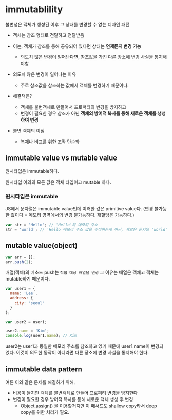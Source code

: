 # immutablility

불변성은 객체가 생성된 이후 그 상태를 변경할 수 없는 디자인 패턴

- 객체는 참조 형태로 전달하고 전달받음
- 이는, 객체가 참조를 통해 공유되어 있다면 상태는 **언제든지 변경 가능**

  - 의도치 않은 변경이 일어난다면, 참조값을 가진 다른 장소에 변경 사실을 통지해야함

- 의도치 않은 변경이 일어나는 이유
  - 주로 참조값을 참조하는 값에서 객체를 변경하기 때문이다.
- 해결책은?

  - 객체를 불변객체로 만들어서 프로퍼티의 변경을 방지하고
  - 변경이 필요한 경우 참조가 아닌 **객체의 방어적 복사를 통해 새로운 객체를 생성하여 변경**

- 불변 객체의 이점
  - 복제나 비교를 위한 조작 단순화

## immutable value vs mutable value

원시타입은 immutable하다.

원시타입 이외의 모든 값은 객체 타입이고 mutable 하다.

### 원시타입은 immutable

JS에서 문자열은 immutable value인데 이러한 값은 primitive value다.
(변경 불가능한 값이다 = 메모리 영역에서의 변경 불가능하다. 재할당은 가능하다.)

```js
var str = 'Hello'; // 'Hello'의 메모리 주소
str = 'world'; // 'Hello 메모리 주소 값을 수정하는게 아닌, 새로운 문자열 'world'를 가리키도록 변경.
```

## mutable value(object)

```js
var arr = [];
arr.push(2);
```

배열(객체)의 메소드 push는 `직접 대상 배열을 변경`
그 이유는 배열은 객체고 객체는 mutable하기 때문이다.

```js
var user1 = {
  name: 'Lee',
  address: {
    city: 'seoul'
  }
};

var user2 = user1;

user2.name = 'Kim';
console.log(user1.name); // Kim
```

user2는 user1과 동일한 메모리 주소를 참조하고 있기 때문에 user1.name이 변경되었다.
이것이 의도한 동작이 아니라면 다른 장소에 변경 사실을 통지해야 한다.

## immutable data pattern

여튼 이와 같은 문제를 해결하기 위해,

- 비용이 들지만 객체를 불변객체로 만들어 프로퍼티 변경을 방지한다
- 변경이 필요한 경우 방어적 복사를 통해 새로운 객체 생성 후 변경
  - Object.assign() 을 이용할거지만 이 메서드도 shallow copy라서 deep copy를 위한 처리가 필요.
